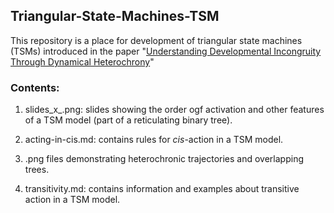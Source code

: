  ## Triangular-State-Machines-TSM  
 
This repository is a place for development of triangular state machines (TSMs) introduced in the paper "[Understanding Developmental Incongruity Through Dynamical Heterochrony](https://github.com/Orthogonal-Research-Lab/Developmental-Incongruities-and-Heterochrony/blob/master/Developmental-Incongruity-Heterochrony.md)"  

### Contents:

1) slides_x_.png: slides showing the order ogf activation and other features of a TSM model (part of a reticulating binary tree).  

2) acting-in-cis.md: contains rules for _cis_-action in a TSM model.  

3) .png files demonstrating heterochronic trajectories and overlapping trees.  

4) transitivity.md: contains information and examples about transitive action in a TSM model.


 
 
